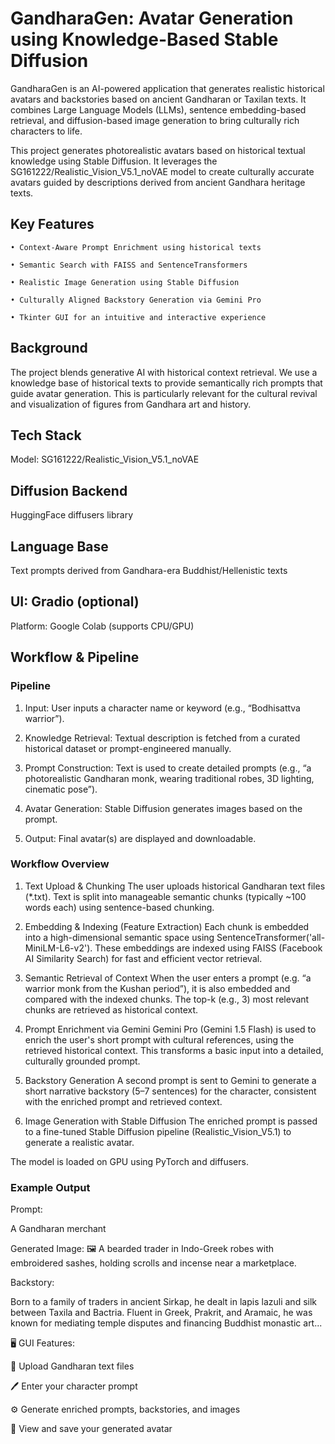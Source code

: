 # GandharaGen: Avatar Generation using Knowledge-Based Stable Diffusion
GandharaGen is an AI-powered application that generates realistic historical avatars and backstories based on ancient Gandharan or Taxilan texts. It combines Large Language Models (LLMs), sentence embedding-based retrieval, and diffusion-based image generation to bring culturally rich characters to life.

This project generates photorealistic avatars based on historical textual knowledge using Stable Diffusion. It leverages the SG161222/Realistic_Vision_V5.1_noVAE model to create culturally accurate avatars guided by descriptions derived from ancient Gandhara heritage texts.

## Key Features
    • Context-Aware Prompt Enrichment using historical texts
    
    • Semantic Search with FAISS and SentenceTransformers
    
    • Realistic Image Generation using Stable Diffusion
    
    • Culturally Aligned Backstory Generation via Gemini Pro
    
    • Tkinter GUI for an intuitive and interactive experience

## Background
The project blends generative AI with historical context retrieval. We use a knowledge base of historical texts to provide semantically rich prompts that guide avatar generation. This is particularly relevant for the cultural revival and visualization of figures from Gandhara art and history.

## Tech Stack
Model: SG161222/Realistic_Vision_V5.1_noVAE

## Diffusion Backend
HuggingFace diffusers library

## Language Base
 Text prompts derived from Gandhara-era Buddhist/Hellenistic texts

## UI: Gradio (optional)
  Platform: Google Colab (supports CPU/GPU)

## Workflow & Pipeline

### Pipeline
1.	Input:
User inputs a character name or keyword (e.g., “Bodhisattva warrior”).

2.	Knowledge Retrieval:
Textual description is fetched from a curated historical dataset or prompt-engineered manually.

3.	Prompt Construction:
Text is used to create detailed prompts (e.g., “a photorealistic Gandharan monk, wearing traditional robes, 3D lighting, cinematic pose”).

4.	Avatar Generation:
Stable Diffusion generates images based on the prompt.

5.	Output:
Final avatar(s) are displayed and downloadable.

### Workflow Overview
1. Text Upload & Chunking
The user uploads historical Gandharan text files (*.txt). Text is split into manageable semantic chunks (typically ~100 words each) using sentence-based chunking.

2. Embedding & Indexing (Feature Extraction)
Each chunk is embedded into a high-dimensional semantic space using SentenceTransformer('all-MiniLM-L6-v2').
These embeddings are indexed using FAISS (Facebook AI Similarity Search) for fast and efficient vector retrieval.

3. Semantic Retrieval of Context
When the user enters a prompt (e.g. “a warrior monk from the Kushan period”), it is also embedded and compared with the indexed chunks.
The top-k (e.g., 3) most relevant chunks are retrieved as historical context.

4. Prompt Enrichment via Gemini
Gemini Pro (Gemini 1.5 Flash) is used to enrich the user's short prompt with cultural references, using the retrieved historical context.
This transforms a basic input into a detailed, culturally grounded prompt.

5. Backstory Generation
A second prompt is sent to Gemini to generate a short narrative backstory (5–7 sentences) for the character, consistent with the enriched prompt and retrieved context.

6. Image Generation with Stable Diffusion
The enriched prompt is passed to a fine-tuned Stable Diffusion pipeline (Realistic_Vision_V5.1) to generate a realistic avatar.

The model is loaded on GPU using PyTorch and diffusers.

### Example Output
Prompt:

A Gandharan merchant

Generated Image:
🖼️ A bearded trader in Indo-Greek robes with embroidered sashes, holding scrolls and incense near a marketplace.

Backstory:

Born to a family of traders in ancient Sirkap, he dealt in lapis lazuli and silk between Taxila and Bactria. Fluent in Greek, Prakrit, and Aramaic, he was known for mediating temple disputes and financing Buddhist monastic art...

🖥️ GUI Features:

📁 Upload Gandharan text files

🖊️ Enter your character prompt

⚙️ Generate enriched prompts, backstories, and images

📸 View and save your generated avatar
